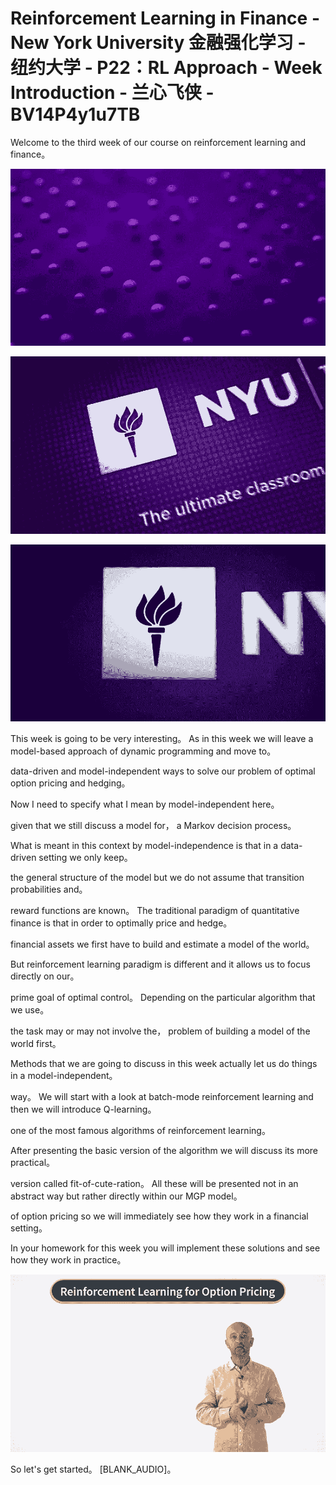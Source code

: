 # Reinforcement Learning in Finance - New York University 金融强化学习 - 纽约大学 - P22：RL Approach - Week Introduction - 兰心飞侠 - BV14P4y1u7TB

 Welcome to the third week of our course on reinforcement learning and finance。



![](img/62c1f18e71db8d94877788fe39e23dd2_1.png)

![](img/62c1f18e71db8d94877788fe39e23dd2_2.png)

![](img/62c1f18e71db8d94877788fe39e23dd2_3.png)

 This week is going to be very interesting。 As in this week we will leave a model-based approach of dynamic programming and move to。

 data-driven and model-independent ways to solve our problem of optimal option pricing and hedging。

 Now I need to specify what I mean by model-independent here。

 given that we still discuss a model for， a Markov decision process。

 What is meant in this context by model-independence is that in a data-driven setting we only keep。

 the general structure of the model but we do not assume that transition probabilities and。

 reward functions are known。 The traditional paradigm of quantitative finance is that in order to optimally price and hedge。

 financial assets we first have to build and estimate a model of the world。

 But reinforcement learning paradigm is different and it allows us to focus directly on our。

 prime goal of optimal control。 Depending on the particular algorithm that we use。

 the task may or may not involve the， problem of building a model of the world first。

 Methods that we are going to discuss in this week actually let us do things in a model-independent。

 way。 We will start with a look at batch-mode reinforcement learning and then we will introduce Q-learning。

 one of the most famous algorithms of reinforcement learning。

 After presenting the basic version of the algorithm we will discuss its more practical。

 version called fit-of-cute-ration。 All these will be presented not in an abstract way but rather directly within our MGP model。

 of option pricing so we will immediately see how they work in a financial setting。

 In your homework for this week you will implement these solutions and see how they work in practice。



![](img/62c1f18e71db8d94877788fe39e23dd2_5.png)

 So let's get started。 [BLANK_AUDIO]。